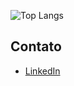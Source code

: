 ![Top Langs](https://github-readme-stats.vercel.app/api/top-langs/?username=AugustoAzev&layout=compact&theme=dracula)
## Contato
- [LinkedIn](https://www.linkedin.com/in/bruno-augusto-souza)
